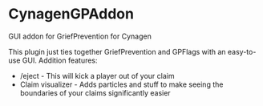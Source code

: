 # CynagenGPAddon
GUI addon for GriefPrevention for Cynagen

This plugin just ties together GriefPrevention and GPFlags with an easy-to-use GUI.
Addition features:
- /eject <player> - This will kick a player out of your claim
- Claim visualizer - Adds particles and stuff to make seeing the boundaries of your claims significantly easier
